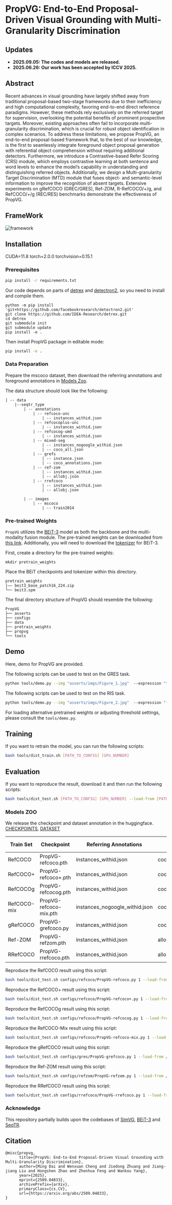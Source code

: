 # PropVG: End-to-End Proposal-Driven Visual Grounding with Multi-Granularity Discrimination

## Updates

- **2025.09.05: The codes and models are released.**
- **2025.06.26: Our work has been accepted by ICCV 2025.**

## Abstract
Recent advances in visual grounding have largely shifted away from traditional proposal-based two-stage frameworks due to their inefficiency and high computational complexity, favoring end-to-end direct reference paradigms. However, these methods rely exclusively on the referred target for supervision, overlooking the potential benefits of prominent prospective targets. Moreover, existing approaches often fail to incorporate multi-granularity discrimination, which is crucial for robust object identification in complex scenarios. To address these limitations, we propose PropVG, an end-to-end proposal-based framework that, to the best of our knowledge, is the first to seamlessly integrate foreground object proposal generation with referential object comprehension without requiring additional detectors. Furthermore, we introduce a Contrastive-based Refer Scoring (CRS) module, which employs contrastive learning at both sentence and word levels to enhance the model’s capability in understanding and distinguishing referred objects. Additionally, we design a Multi-granularity Target Discrimination (MTD) module that fuses object- and semantic-level information to improve the recognition of absent targets. Extensive experiments on gRefCOCO (GREC/GRES), Ref-ZOM, R-RefCOCO/+/g, and RefCOCO/+/g (REC/RES) benchmarks demonstrate the effectiveness of PropVG.

## FrameWork
![framework](./asserts/framework.jpg) 

## Installation
CUDA=11.8
torch=2.0.0
torchvision=0.15.1

### Prerequisites

```bash
pip install -r requirements.txt
```

Our code depends on parts of [detrex](https://detrex.readthedocs.io/en/latest/tutorials/Installation.html) and [detectron2](https://github.com/facebookresearch/detectron2), so you need to install and compile them.
```
python -m pip install 'git+https://github.com/facebookresearch/detectron2.git'
git clone https://github.com/IDEA-Research/detrex.git
cd detrex
git submodule init
git submodule update
pip install -e .
```

Then install PropVG package in editable mode:
```bash
pip install -e .
```


### Data Preparation

Prepare the mscoco dataset, then download the referring annotations and foreground annotations in [Models Zoo](###models-zoo).

The data structure should look like the following:
```
| -- data
    |--seqtr_type
        | -- annotations
            | -- refcoco-unc
                | -- instances_withid.json
            | -- refcocoplus-unc
                | -- instances_withid.json
            | -- refcocog-umd
                | -- instances_withid.json
            | -- mixed-seg
                | -- instances_nogoogle_withid.json
                | -- coco_all.json
            | -- grefs
                | -- instance.json
                | -- coco_annotations.json
            | -- ref-zom
                | -- instances_withid.json
                | -- allobj.json
            | -- rrefcoco
                | -- instances_withid.json
                | -- allobj.json

        | -- images
            | -- mscoco
                | -- train2014
```

### Pre-trained Weights

`PropVG` utilizes the [BEiT-3](https://github.com/microsoft/unilm/blob/master/beit3/README.md) model as both the backbone and the multi-modality fusion module. The pre-trained weights can be downloaded from [this link](https://github.com/microsoft/unilm/blob/master/beit3/README.md#download-checkpoints). Additionally, you will need to download the [tokenizer](https://github.com/microsoft/unilm/blob/master/beit3/README.md#text-tokenizer) for BEiT-3.

First, create a directory for the pre-trained weights:
 
```
mkdir pretrain_weights
```
Place the BEiT checkpoints and tokenizer within this directory.

```
pretrain_weights
|—— beit3_base_patch16_224.zip
└── beit3.spm
```


The final directory structure of PropVG should resemble the following:
```
PropVG
├── asserts
├── configs
├── data
├── pretrain_weights
├── propvg
└── tools
```

## Demo

Here, demo for PropVG are provided.

The following scripts can be used to test on the GRES task.
```bash
python tools/demo.py --img "asserts/imgs/Figure_1.jpg"  --expression "three skateboard guys" --config  "configs/gres/PropVG-grefcoco.py"  --checkpoint  /PATH/TO/PropVG-grefcoco.pth --img_size 320
```

The following scripts can be used to test on the RIS task.
```bash
python tools/demo.py --img "asserts/imgs/Figure_2.jpg"  --expression "full half fruit" --config  "configs/refcoco/PropVG-refcoco-mix.py"  --checkpoint  /PATH/TO/PropVG-refcoco-mix.pth --img_size 384
```

For loading alternative pretrained weights or adjusting threshold settings, please consult the `tools/demo.py`.


## Training

If you want to retrain the model, you can run the following scripts:
```bash
bash tools/dist_train.sh [PATH_TO_CONFIG] [GPU_NUMBER]
```


## Evaluation

If you want to reproduce the result, download it and then run the following scripts:
```bash
bash tools/dist_test.sh [PATH_TO_CONFIG] [GPU_NUMBER] --load-from [PATH_TO_CHECKPOINT_FILE]
```

### Models ZOO

We release the checkpoint and dataset annotation in the huggingface. [CHECKPOINTS](https://huggingface.co/Dmmm997/PropVG), [DATASET](https://huggingface.co/datasets/Dmmm997/PropVG-Data)

| Train Set | Checkpoint|  Referring  Annotations |  Foreground Annotations |
| --------- | --------- | ----------------------- |  ---------------------  |
| RefCOCO   | PropVG-refcoco.pth | instances_withid.json | coco_all.json |
| RefCOCO+  | PropVG-refcoco+.pth | instances_withid.json | coco_all.json |
| RefCOCOg  | PropVG-refcocog.pth | instances_withid.json | coco_all.json |
| RefCOCO-mix  | PropVG-refcoco-mix.pth | instances_nogoogle_withid.json | coco_all.json |
| gRefCOCO  | PropVG-grefcoco.py | instances_withid.json | coco_annotations.json |
| Ref-ZOM  | PropVG-refzom.pth | instances_withid.json | allobj.json |
| RRefCOCO  | PropVG-rrefcoco.pth | instances_withid.json | allobj.json |


Reproduce the RefCOCO result using this script:
```bash
bash tools/dist_test.sh configs/refcoco/PropVG-refcoco.py 1 --load-from /PATH/TO/PropVG-refcoco.pth --MTD_K 250
```

Reproduce the RefCOCO+ result using this script:
```bash
bash tools/dist_test.sh configs/refcoco/PropVG-refcoco+.py 1 --load-from /PATH/TO/PropVG-refcoco+.pth --MTD_K 250
```

Reproduce the RefCOCOg result using this script:
```bash
bash tools/dist_test.sh configs/refcoco/PropVG-refcocog.py 1 --load-from /PATH/TO/PropVG-refcoco.pth --MTD_K 250
```

Reproduce the RefCOCO-Mix result using this script:
```bash
bash tools/dist_test.sh configs/refcoco/PropVG-refcoco-mix.py 1 --load-from /PATH/TO/PropVG-refcoco-mix.pth --score-threshold 0.7 --MTD_K 250
```

Reproduce the gRefCOCO result using this script:
```bash
bash tools/dist_test.sh configs/gres/PropVG-grefcoco.py 1 --load-from /PATH/TO/PropVG-grefcoco.pth  --score-threshold 0.7 --MTD_K 250
```

Reproduce the Ref-ZOM result using this script:
```bash
bash tools/dist_test.sh configs/refzom/PropVG-refzom.py 1 --load-from /PATH/TO/PropVG-refzom.pth --score-threshold 0.7 --MTD_K 100
```

Reproduce the RRefCOCO result using this script:
```bash
bash tools/dist_test.sh configs/rrefcoco/PropVG-rrefcoco.py 1 --load-from /PATH/TO/PropVG-rrefcoco.pth  --score-threshold 0.7 --MTD_K 100
```




### Acknowledge
This repository partially builds upon the codebases of [SimVG](https://github.com/Dmmm1997/SimVG/), [BEiT-3](https://github.com/microsoft/unilm/tree/master/beit3) and [SeqTR](https://github.com/seanzhuh/SeqTR).

## Citation
```
@misc{propvg,
      title={PropVG: End-to-End Proposal-Driven Visual Grounding with Multi-Granularity Discrimination}, 
      author={Ming Dai and Wenxuan Cheng and Jiedong Zhuang and Jiang-jiang Liu and Hongshen Zhao and Zhenhua Feng and Wankou Yang},
      year={2025},
      eprint={2509.04833},
      archivePrefix={arXiv},
      primaryClass={cs.CV},
      url={https://arxiv.org/abs/2509.04833}, 
}
```

